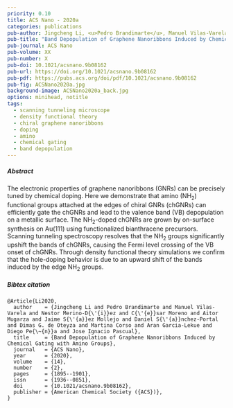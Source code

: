 ```yaml
---
priority: 0.10
title: ACS Nano - 2020a
categories: publications
pub-author: Jingcheng Li, <u>Pedro Brandimarte</u>, Manuel Vilas-Varela, Nestor Merino-Díez, César Moreno, Aitor Mugarza, Jaime Sáez Mollejo, Daniel Sánchez-Portal, Dimas G. de Oteyza, Martina Corso, Aran Garcia-Lekue, Diego Peña, and Jose Ignacio Pascual
pub-title: "Band Depopulation of Graphene Nanoribbons Induced by Chemical Gating with Amino Groups"
pub-journal: ACS Nano
pub-volume: XX
pub-number: X
pub-doi: 10.1021/acsnano.9b08162
pub-url: https://doi.org/10.1021/acsnano.9b08162
pub-pdf: https://pubs.acs.org/doi/pdf/10.1021/acsnano.9b08162
pub-fig: ACSNano2020a.jpg
background-image: ACSNano2020a_back.jpg
options: minihead, notitle
tags:
  - scanning tunneling microscope
  - density functional theory
  - chiral graphene nanoribbons
  - doping
  - amino
  - chemical gating
  - band depopulation
---
```


##### Abstract

The electronic properties of graphene nanoribbons (GNRs) can be precisely tuned by chemical doping.
Here we demonstrate that amino (NH<sub>2</sub>) functional groups attached at the edges of chiral GNRs (chGNRs) can efficiently gate the chGNRs and lead to the valence band (VB) depopulation on a metallic surface.
The NH<sub>2</sub>-doped chGNRs are grown by on-surface synthesis on Au(111) using functionalized bianthracene precursors.
Scanning tunneling spectroscopy resolves that the NH<sub>2</sub> groups significantly upshift the bands of chGNRs, causing the Fermi level crossing of the VB onset of chGNRs.
Through density functional theory simulations we confirm that the hole-doping behavior is due to an upward shift of the bands induced by the edge NH<sub>2</sub> groups.

##### Bibtex citation

```
@Article{Li2020,
  author    = {Jingcheng Li and Pedro Brandimarte and Manuel Vilas-Varela and Nestor Merino-D{\'{i}}ez and C{\'{e}}sar Moreno and Aitor Mugarza and Jaime S{\'{a}}ez Mollejo and Daniel S{\'{a}}nchez-Portal and Dimas G. de Oteyza and Martina Corso and Aran Garcia-Lekue and Diego Pe{\~{n}}a and Jose Ignacio Pascual},
  title     = {Band Depopulation of Graphene Nanoribbons Induced by Chemical Gating with Amino Groups},
  journal   = {ACS Nano},
  year      = {2020},
  volume    = {14},
  number    = {2},
  pages     = {1895--1901},
  issn      = {1936--0851},
  doi       = {10.1021/acsnano.9b08162},
  publisher = {American Chemical Society ({ACS})},
}
```
